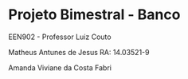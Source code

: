 # Projeto Bimestral - Banco
EEN902 - Professor Luiz Couto


Matheus Antunes de Jesus
RA: 14.03521-9 


Amanda Viviane da Costa Fabri
